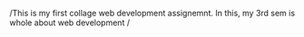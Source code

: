 /This is my first collage web development assignemnt.
 In this, my 3rd sem is whole about web development
/
